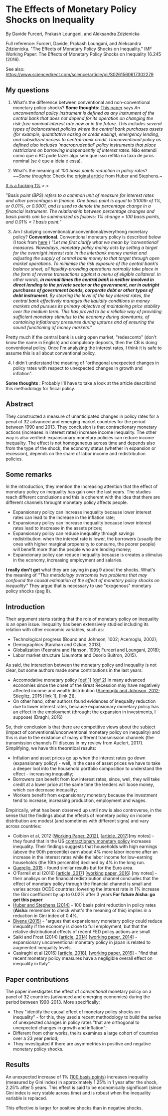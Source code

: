 # The Effects of Monetary Policy Shocks on Inequality
By Davide Furceri, Prakash Loungani, and Aleksandra Zdzienicka

Full reference: Furceri, Davide, Prakash Loungani, and Aleksandra Zdzienicka. "The Effects of Monetary Policy Shocks on Inequality." IMF Working Paper: The Effects of Monetary Policy Shocks on Inequality 16.245 (2016).

See also: https://www.sciencedirect.com/science/article/pii/S0261560617302279

## My questions

1. What's the difference between conventional and non-conventional monetary policy shocks?
**Some thoughts**: [This paper](http://personal.lse.ac.uk/sheedy/papers/ConventionalAndUnconventionalMPRules.pdf) says _An unconventional policy instrument is defined as any instrument of the central bank that does not depend for its operation on changing
the risk-free nominal interest rate now or in the future. This includes several types of balancesheet policies where the central bank purchases assets (for example, quantitative easing or credit easing), emergency lending, and subsidized access to central-bank credit. Unconventional policy as defined also includes ‘macroprudential’ policy instruments that place restrictions on borrowing
independently of interest rates_. Não entendi como que o BC pode fazer algo sem que isso reflita na taxa de juros nominal (se é que a ideia é essa).

2. What's the meaning of _100 basis points reduction in policy rates_?
~~*Some thoughts*: Check the [original article](https://academic.oup.com/ser/article-abstract/12/2/245/1666588) from Huber and Stephens.~

[It is a fucking 1%](https://www.investopedia.com/terms/b/basispoint.asp) >.<

_"Basis point (BPS) refers to a common unit of measure for interest rates and other percentages in finance. One basis point is equal to 1/100th of 1%, or 0.01%, or 0.0001, and is used to denote the percentage change in a financial instrument. The relationship between percentage changes and basis points can be summarized as follows: 1% change = 100 basis points, and 0.01% = 1 basis point."_

3. Am I studying conventional/unconventional/everythong monetary policy?
**Conventional**. Conventional monetary policy is described below (I took from [here](https://www.ecb.europa.eu/press/key/date/2009/html/sp090428.en.html) )
_"Let me first clarify what we mean by ‘conventional’ measures. Nowadays, monetary policy mainly acts by setting a target for the overnight interest rate in the interbank money market and adjusting the supply of central bank money to that target through open market operations. To minimise the risk exposure of the central bank’s balance sheet, all liquidity-providing operations normally take place in the form of reverse transactions against a menu of eligible collateral. In other words, **in normal times the central bank is neither involved in direct lending to the private sector or the government, nor in outright purchases of government bonds, corporate debt or other types of debt instrument**. By steering the level of the key interest rates, the central bank effectively manages the liquidity conditions in money markets and pursues its primary objective of maintaining price stability over the medium term. This has proved to be a reliable way of providing sufficient monetary stimulus to the economy during downturns, of containing inflationary pressures during upturns and of ensuring the sound functioning of money markets."_

Pretty much if the central bank is using open market, "redesconto" (don't know the name in English) and compulsory deposits, then the CB is doing conventional policy. Once I'm analyzing the interest rates, I think it is safe to assume this is all about conventional policy.

4. I didn't understand the meaning of "orthogonal unexpected changes in policy rates with respect to unexpected changes in growth and inflation".

**Some thoughts** : Probably I'll have to take a look at the article describind this methodology for fiscal policy.

## Abstract

They constructed a measure of unanticipated changes in policy rates for a penal of 32 advanced and emerging market countries for the period between 1990 and 2013.
They conclusion is that contractionary monetary actions (increases in interest rates) increase income inequality. The other way is also verified: expansionary monetary policies can reduce income inequality.
The effect is not homogeneous across time and depends also from the type of the shock, the economy status (whether in expansion or recession), depends on the share of labor income and redistribution policies.

## Some remarks

In the introduction, they mention the increasing attention that the effect of monetary policy on inequality has gain over the last years.
The studies reach different conclusions and this is coherent with the idea that there are different channels throught monetary policy affects people.

* Expansionary policy can increase inequality because lower interest rates can lead to the increase in the inflation rate;
* Expansionary policy can increase inequality because lower interest rates lead to inscrease in the assets prices; 
* Expansionary policy can reduce inequality through savings redistribution: when the interest rate is lower, the borrowers (usually the ones with higher marginal propensity to consume, the poorer people) will benefit more than the people who are lending money;
* Expancionary policy can reduce inequality because is creates a stimulus in the economy, increasing employment and salaries.

**I really don't get** what they are saying in pag 9 about the shocks. What's the meaning of _"This metodology overcomes two problems that may confound the causal estimation of the effect of monetary policy shocks on inequality"_ 
They argue that is necessary to use "exogenous" monetary policy shocks (pag 8).

## Introduction

Their argument starts stating that the role of monetary policy on inequality is an open issue. Inequality has been extensively studied including its relation with other economic variables, such as:
* Technological progress (Bound and Johnson, 1002; Acemoglu, 2002);
* Demographics (Karahan and Ozkan, 2013);
* Globalization (Feenstra and Hanson, 1999; Furceri and Loungani, 2018);
* Labor market structure (Jaumotte and Osorio Buitron, 2015).

As said, the interaction between the monetary policy and inequality is not clear, but some authors made some contributions in the last years:
* Accomodative monetary policy [[def 1](https://www.investopedia.com/terms/a/accomodativemonetarypolicy.asp)] [[def 2](http://www.businessdictionary.com/definition/accommodative-monetary-policy.html)] in many advanced economies since the onset of the Great Recession may have negatively affected income and wealth distribution ([Acemoglu and Johnson, 2012](https://economix.blogs.nytimes.com/2012/03/29/who-captured-the-fed/); Stieglitz, 2015 [[link 1](https://link.springer.com/chapter/10.1057/9781137554543_1)], [[link 2](http://www.nber.org/papers/w21191)]).
* On other hand, other authors found evidences of inequality reduction due to lower interest rates, because expansionary monetary policy has an effect in the employment (throught the expansion in investments, I suppose) (Draghi, 2016)

So, their conclusion is that there are competitive views about the subject (impact of conventional/unconventional monetary policy on inequality) and this is due to the existance of many different transmission channels (the transmission channels I'll discuss in my review from Auclert, 2017). Simplifying, we have this theoretical results:

* Inflation and asset prices go up when the interest rates go down (expansionary policy) - well, in the case of asset prices we have to take a deeper lool into the household portfolio composition to understand the effect - increasing inequality;
* Borrowers can benefit from low interest rates, since, well, they will take credit at a lower price at the same time the lenders will loose money, which can decrease inequality;
* Workers benefit from expansionary monetary because the investment tend to increase, increasing production, employment and wages.

Empirically, what has been observed up until now is also controverse, in the sense that the findings about the effects of monetary policy on income distribution are modest (and sometimes with different signs) and vary across countries:

* Coibion et al, 2012 [[Working Paper, 2012](http://www.nber.org/papers/w18170)], [[article, 2017](https://www.sciencedirect.com/science/article/pii/S0304393217300466)][my notes] - they found that in the US [contractionary monetary policy](https://www.investopedia.com/terms/c/contractionary-policy.asp) increases inequality. Their findings suggests that households with high earnings (above the 90th percentile) earn about 4% more labor income after an increase in the interest rates while the labor income for low-earning households (the 10th percentile) declined by 4% in the long run.
* [Guerello, 2015](https://www.sciencedirect.com/science/article/pii/S0261560617302280) - found similar results but for the Euro area.
* O'Farrell et al (2016) [[article, 2017](https://onlinelibrary.wiley.com/doi/full/10.1111/infi.12108)] [[working paper, 2016](https://www.oecd-ilibrary.org/economics/monetary-policy-and-inequality_5jm2hz2x9hxr-en)] [my notes] - their analisys on the financial redistribution channel concludes that the effect of monetary policy through the financial channel is small and varies across OCDE countries: lowering the interest rate in 1% increase the Gini coefficient by up to 0.02% after 3 years **For future Aisha: go get this paper** 
* [Huber and Stephens (2014)](https://academic.oup.com/ser/article-abstract/12/2/245/1666588) - 100 basis point reduction in policy rates (**Aisha**: remember to check what's the meaning of this) implies in a reduction in Gini index of 0.4%.
* [Bivens (2015)](https://www.brookings.edu/wp-content/uploads/2016/06/Josh_Bivens_Inequality_FINAL.pdf) - "argues that expansionary monetary policy could reduce inequality if the economy is close to full employment, but that the relative distributional effects of recent FED policy actions are small.
* Saiki and Frost (2014) [[article, 2014](https://www.tandfonline.com/doi/abs/10.1080/00036846.2014.962229)] [[working paper, 2014](https://www.dnb.nl/binaries/Working%20Paper%20423_tcm46-307334.pdf)] - expansionary unconventional monetary policy in japan is related to augmented inequality levels.
* Casiraghi et al (2016) [[article, 2018](https://www.sciencedirect.com/science/article/pii/S0261560617302292)], [[working paper, 2016](https://www.bancaditalia.it/pubblicazioni/temi-discussione/2016/2016-1077/en_tema_1077.pdf)] - "find that recent monetary policy measures have a negligible overall effect on inequality in Italy".

## Paper contributions

The paper investigates the effect of _conventional_ monetary policy on a panel of 32 countries (advanced and emerging economies) during the period between 1990-2013. More specifically:
* They "identify the causal effect of monetary policy shocks on inequality" - for this, they used a recent methodology to build the series of unexpected changes in policy rates "that are orthogonal to unexpected changes in growth and inflation";
* Different from other works, theirs examines a large cohort of countries over a 23 year period;
* They investigated if there are asymmetries in positive and negative monetary policy shocks.

## Results

An unexpected increase of 1% ([100 basis points](https://www.investopedia.com/terms/b/basispoint.asp)) increases inequality (measured by Gini index) in approximately 1.25% in 1 year after the shock, 2.25% after 5 years. This effect is said to be economically significant (since Gini index is very stable across time) and is robust when the inequality variable is replaced.

This effective is larger for positive shocks than in negative shocks.
